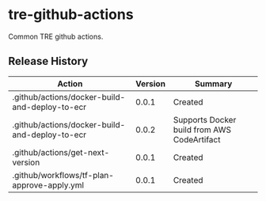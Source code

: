 # tre-github-actions

Common TRE github actions.

## Release History

| Action                                         | Version | Summary                                     |
| ---------------------------------------------- | ------- | ------------------------------------------- |
| .github/actions/docker-build-and-deploy-to-ecr | 0.0.1   | Created                                     |
| .github/actions/docker-build-and-deploy-to-ecr | 0.0.2   | Supports Docker build from AWS CodeArtifact |
| .github/actions/get-next-version               | 0.0.1   | Created                                     |
| .github/workflows/tf-plan-approve-apply.yml    | 0.0.1   | Created                                     |
